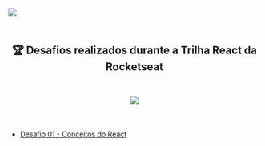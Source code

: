 <img src="https://i.imgur.com/wL1piFp.png"/>

<h2 align="center">
<br/>🏆 Desafios realizados durante a Trilha React da Rocketseat<br/><br/>
<p align="center">
  <img src="https://img.shields.io/badge/Made by-BraianCalot-blue"/>
</p> 
</h2>

<br/>

- [Desafio 01 - Conceitos do React](https://github.com/braiancalot/rocketseat-react-desafio-01)
